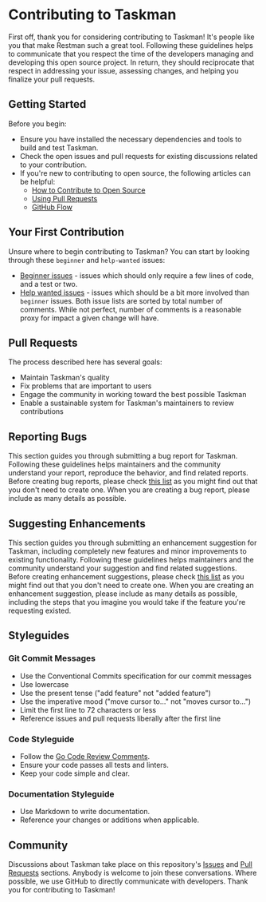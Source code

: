# Contributing to Taskman

First off, thank you for considering contributing to Taskman! It's people like you that make Restman such a great tool.
Following these guidelines helps to communicate that you respect the time of the developers managing and developing this open source project. In return, they should reciprocate that respect in addressing your issue, assessing changes, and helping you finalize your pull requests.

## Getting Started

Before you begin:

- Ensure you have installed the necessary dependencies and tools to build and test Taskman.
- Check the open issues and pull requests for existing discussions related to your contribution.
- If you're new to contributing to open source, the following articles can be helpful:
  - [How to Contribute to Open Source](https://opensource.guide/how-to-contribute/)
  - [Using Pull Requests](https://help.github.com/articles/about-pull-requests/)
  - [GitHub Flow](https://guides.github.com/introduction/flow/)

## Your First Contribution

Unsure where to begin contributing to Taskman? You can start by looking through these `beginner` and `help-wanted` issues:

- [Beginner issues](https://github.com/jackMort/Taskman/labels/beginner) - issues which should only require a few lines of code, and a test or two.
- [Help wanted issues](https://github.com/jackMort/Taskman/labels/help%20wanted) - issues which should be a bit more involved than `beginner` issues.
  Both issue lists are sorted by total number of comments. While not perfect, number of comments is a reasonable proxy for impact a given change will have.

## Pull Requests

The process described here has several goals:

- Maintain Taskman's quality
- Fix problems that are important to users
- Engage the community in working toward the best possible Taskman
- Enable a sustainable system for Taskman's maintainers to review contributions

## Reporting Bugs

This section guides you through submitting a bug report for Taskman. Following these guidelines helps maintainers and the community understand your report, reproduce the behavior, and find related reports.
Before creating bug reports, please check [this list](https://github.com/jackMort/Taskman/issues) as you might find out that you don't need to create one. When you are creating a bug report, please include as many details as possible.

## Suggesting Enhancements

This section guides you through submitting an enhancement suggestion for Taskman, including completely new features and minor improvements to existing functionality. Following these guidelines helps maintainers and the community understand your suggestion and find related suggestions.
Before creating enhancement suggestions, please check [this list](https://github.com/jackMort/Taskman/issues) as you might find out that you don't need to create one. When you are creating an enhancement suggestion, please include as many details as possible, including the steps that you imagine you would take if the feature you're requesting existed.

## Styleguides

### Git Commit Messages

- Use the Conventional Commits specification for our commit messages
- Use lowercase
- Use the present tense ("add feature" not "added feature")
- Use the imperative mood ("move cursor to..." not "moves cursor to...")
- Limit the first line to 72 characters or less
- Reference issues and pull requests liberally after the first line

### Code Styleguide

- Follow the [Go Code Review Comments](https://github.com/golang/go/wiki/CodeReviewComments).
- Ensure your code passes all tests and linters.
- Keep your code simple and clear.

### Documentation Styleguide

- Use Markdown to write documentation.
- Reference your changes or additions when applicable.

## Community

Discussions about Taskman take place on this repository's [Issues](https://github.com/jackMort/Restman/issues) and [Pull Requests](https://github.com/jackMort/Restman/pulls) sections. Anybody is welcome to join these conversations.
Where possible, we use GitHub to directly communicate with developers.
Thank you for contributing to Taskman!
